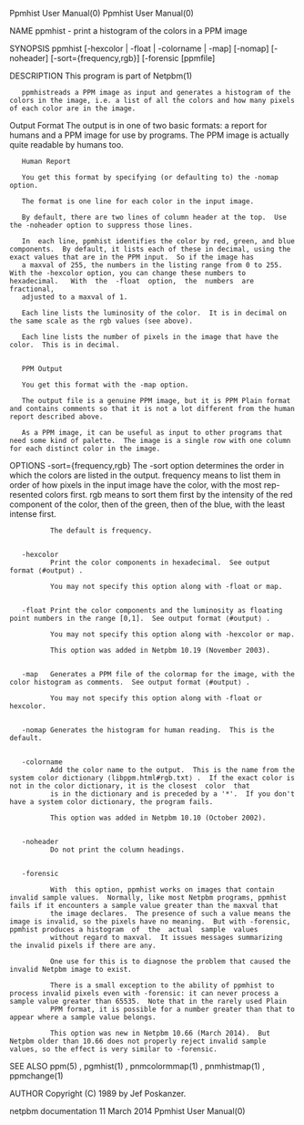 Ppmhist User Manual(0)                                                                                                                                                                 Ppmhist User Manual(0)



NAME
       ppmhist - print a histogram of the colors in a PPM image


SYNOPSIS
       ppmhist [-hexcolor | -float | -colorname | -map] [-nomap] [-noheader] [-sort={frequency,rgb}] [-forensic [ppmfile]


DESCRIPTION
       This program is part of Netpbm(1)

       ppmhistreads a PPM image as input and generates a histogram of the colors in the image, i.e. a list of all the colors and how many pixels of each color are in the image.


   Output Format
       The output is in one of two basic formats:  a report for humans and a PPM image for use by programs.  The PPM image is actually quite readable by humans too.

       Human Report

       You get this format by specifying (or defaulting to) the -nomap option.

       The format is one line for each color in the input image.

       By default, there are two lines of column header at the top.  Use the -noheader option to suppress those lines.

       In  each line, ppmhist identifies the color by red, green, and blue components.  By default, it lists each of these in decimal, using the exact values that are in the PPM input.  So if the image has
       a maxval of 255, the numbers in the listing range from 0 to 255.  With the -hexcolor option, you can change these numbers to hexadecimal.   With  the  -float  option,  the  numbers  are  fractional,
       adjusted to a maxval of 1.

       Each line lists the luminosity of the color.  It is in decimal on the same scale as the rgb values (see above).

       Each line lists the number of pixels in the image that have the color.  This is in decimal.


       PPM Output

       You get this format with the -map option.

       The output file is a genuine PPM image, but it is PPM Plain format and contains comments so that it is not a lot different from the human report described above.

       As a PPM image, it can be useful as input to other programs that need some kind of palette.  The image is a single row with one column for each distinct color in the image.



OPTIONS
       -sort={frequency,rgb}
              The  -sort option determines the order in which the colors are listed in the output.  frequency means to list them in order of how pixels in the input image have the color, with the most rep-
              resented colors first.  rgb means to sort them first by the intensity of the red component of the color, then of the green, then of the blue, with the least intense first.

              The default is frequency.


       -hexcolor
              Print the color components in hexadecimal.  See output format ⟨#output⟩ .

              You may not specify this option along with -float or map.


       -float Print the color components and the luminosity as floating point numbers in the range [0,1].  See output format ⟨#output⟩ .

              You may not specify this option along with -hexcolor or map.

              This option was added in Netpbm 10.19 (November 2003).


       -map   Generates a PPM file of the colormap for the image, with the color histogram as comments.  See output format ⟨#output⟩ .

              You may not specify this option along with -float or hexcolor.


       -nomap Generates the histogram for human reading.  This is the default.


       -colorname
              Add the color name to the output.  This is the name from the system color dictionary ⟨libppm.html#rgb.txt⟩ .  If the exact color is not in the color dictionary, it is the closest  color  that
              is in the dictionary and is preceded by a '*'.  If you don't have a system color dictionary, the program fails.

              This option was added in Netpbm 10.10 (October 2002).


       -noheader
              Do not print the column headings.


       -forensic

              With  this option, ppmhist works on images that contain invalid sample values.  Normally, like most Netpbm programs, ppmhist fails if it encounters a sample value greater than the maxval that
              the image declares.  The presence of such a value means the image is invalid, so the pixels have no meaning.  But with -forensic, ppmhist produces a histogram  of  the  actual  sample  values
              without regard to maxval.  It issues messages summarizing the invalid pixels if there are any.

              One use for this is to diagnose the problem that caused the invalid Netpbm image to exist.

              There is a small exception to the ability of ppmhist to process invalid pixels even with -forensic: it can never process a sample value greater than 65535.  Note that in the rarely used Plain
              PPM format, it is possible for a number greater than that to appear where a sample value belongs.

              This option was new in Netpbm 10.66 (March 2014).  But Netpbm older than 10.66 does not properly reject invalid sample values, so the effect is very similar to -forensic.




SEE ALSO
       ppm(5) , pgmhist(1) , pnmcolormmap(1) , pnmhistmap(1) , ppmchange(1)



AUTHOR
       Copyright (C) 1989 by Jef Poskanzer.



netpbm documentation                                                                            11 March 2014                                                                          Ppmhist User Manual(0)
